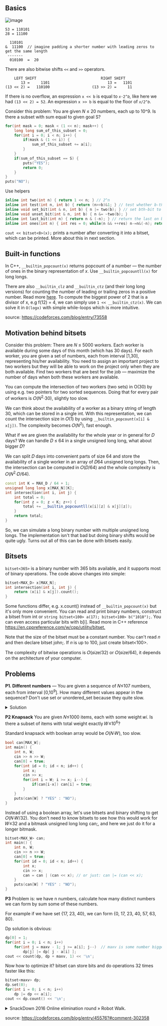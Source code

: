 ## Basics

![image](https://user-images.githubusercontent.com/19663316/117581703-e3433d00-b11b-11eb-8cd8-d355922c6b7b.png)

```
53 = 110101
28 = 11100

  110101
&  11100  // imagine padding a shorter number with leading zeros to get the same length
 -------
  010100  =  20
```

There are also bitwise shifts `<<` and `>>` operators.

```
    LEFT SHIFT                             RIGHT SHIFT
       13 =     1101                          13 =   1101
(13 << 2) =   110100                   (13 >> 2) =     11     
```

If there is no overflow, an expression `x << b` is equal to `𝑥⋅2^𝑏`, like here we had `(13 << 2) = 52`. An expression `x >> b` is equal to the floor of `𝑥/2^𝑏`.

Consider this problem: You are given 𝑁 ≤ 20 numbers, each up to 10^9. Is there a subset with sum equal to given goal S?
```cpp
for(int mask = 0; mask < (1 << n); mask++) {
	long long sum_of_this_subset = 0;
	for(int i = 0; i < n; i++) {
		if(mask & (1 << i)) {
			sum_of_this_subset += a[i];
		}
	}
	if(sum_of_this_subset == S) {
		puts("YES");
		return 0;
	}
}
puts("NO");
```

Use helpers

```cpp
inline int two(int n) { return 1 << n; } // 2^n
inline int test(int n, int b) { return (n>>b)&1; } // test whether b-th bit is on/set in n
inline void set_bit(int & n, int b) { n |= two(b); } // set bth-bit to 1
inline void unset_bit(int & n, int b) { n &= ~two(b); }
inline int last_bit(int n) { return n & (-n); } // return the last on bit
inline int ones(int n) { int res = 0; while(n && ++res) n-=n&(-n); return res; } // number of bits turned on
```

`cout << bitset<8>(x);` prints a number after converting it into a bitset, which can be printed. More about this in next section.

## Built-in functions

In C++, `__builtin_popcount(x)` returns popcount of a number — the number of ones in the binary representation of 𝑥. Use `__builtin_popcountll(x)` for long longs.

There are also `__builtin_clz` and `__builtin_ctz` (and their long long versions) for counting the number of leading or trailing zeros in a positive number. Read more [here](https://www.geeksforgeeks.org/builtin-functions-gcc-compiler/). To compute the biggest power of 2 that is a divisor of x, e.g f(12) = 4, we can simply use `1 << __builtin_ctz(x)`. We can solve it in `O(logx)` with simple while-loops which is more intuitive.

source: https://codeforces.com/blog/entry/73558

## Motivation behind bitsets

Consider this problem: There are 𝑁 ≤ 5000 workers. Each worker is available during some days of this month (which has 30 days). 
For each worker, you are given a set of numbers, each from interval [1,30], representing his/her availability. 
You need to assign an important project to two workers but they will be able to work on the project only when they are both available. 
Find two workers that are best for the job — maximize the number of days when both these workers are available.

You can compute the intersection of two workers (two sets) in O(30) by using e.g. two pointers for two sorted sequences. 
Doing that for every pair of workers is 𝑂(𝑁<sup>2</sup>⋅30), slightly too slow.

We can think about the availability of a worker as a binary string of length 30, which can be stored in a single int. 
With this representation, we can count the intersection size in 𝑂(1) by using `__builtin_popcount(x[i] & x[j])`. The complexity becomes 𝑂(𝑁<sup>2</sup>), fast enough.

What if we are given the availability for the whole year or in general for 𝐷 days? We can handle 𝐷 ≤ 64 in a single unsigned long long, what about bigger 𝐷?

We can split 𝐷 days into convenient parts of size 64 and store the availability of a single worker in an array of 𝐷64 unsigned long longs. 
Then, the intersection can be computed in 𝑂(𝐷/64) and the whole complexity is 𝑂(𝑁<sup>2</sup>⋅𝐷/64).

```cpp
const int K = MAX_D / 64 + 1;
unsigned long long x[MAX_N][K];
int intersection(int i, int j) {
	int total = 0;
	for(int z = 0; z < K; z++) {
		total += __builtin_popcountll(x[i][z] & x[j][z]);
	}
	return total;
}
```

So, we can simulate a long binary number with multiple unsigned long longs. 
The implementation isn't that bad but doing binary shifts would be quite ugly. Turns out all of this can be done with bitsets easily.

## Bitsets

`bitset<365>` is a binary number with 365 bits available, and it supports most of binary operations. The code above changes into simple:

```cpp
bitset<MAX_D> x[MAX_N];
int intersection(int i, int j) {
	return (x[i] & x[j]).count();
}
```

Some functions differ, e.g. x.count() instead of `__builtin_popcount(x)` but it's only more convenient. 
You can read and print binary numbers, construct a bitset from int or `string bitset<100> a(17); bitset<100> b("1010");`.
You can even access particular bits with b[i]. Read more in C++ reference <https://en.cppreference.com/w/cpp/utility/bitset.>

Note that the size of the bitset must be a constant number. You can't read 𝑛 and then declare bitset<n> john;. If 𝑛 is up to 100, just create bitset<100>.

The complexity of bitwise operations is 𝑂(𝑠𝑖𝑧𝑒/32) or 𝑂(𝑠𝑖𝑧𝑒/64), it depends on the architecture of your computer.

## Problems

**P1. Different numbers** — You are given a sequence of 𝑁≤107 numbers, each from interval [0,10<sup>9</sup>]. How many different values appear in the sequence? 
Don't use set or unordered_set because they quite slow.

<details>
  <summary>Solution</summary>
  
Create `bitset<1000000001> visited`, mark every given number `visited[x] = 1`, and print `visited.count()`. The time complexity is 𝑂(𝑁+𝑀𝐴𝑋_𝑋/32), space is 𝑂(𝑀𝐴𝑋_𝑋/32). This will use 128 MB memory (one billion bits).

Creating a boolean array instead would take 1GB because one element of this array takes the whole byte. Remember that bitset is more memory-optimized than a boolean array!

An alternative solution is to use `vector<bool> b(1000000001)` because it's memory-optimized too, so takes 128 MB. It doesn't have a count() method but it isn't necessary if you do `if(!b[x]) { count++; b[x] = 1; }`.
</details>

**P2 Knapsack** You are given 𝑁≤1000 items, each with some weight 𝑤𝑖. Is there a subset of items with total weight exactly 𝑊≤10<sup>6</sup>?

Standard knapsack with boolean array would be 𝑂(𝑁⋅𝑊), too slow.

```cpp
bool can[MAX_W];
int main() {
	int n, W;
	cin >> n >> W;
	can[0] = true;
	for(int id = 0; id < n; id++) {
		int x;
		cin >> x;
		for(int i = W; i >= x; i--) {
			if(can[i-x]) can[i] = true;
		}
	}
	puts(can[W] ? "YES" : "NO");
}
```

Instead of using a boolean array, let's use bitsets and binary shifting to get 𝑂(𝑁⋅𝑊/32). You don't need to know bitsets to see how this would work for 𝑊≤32 and a bitmask unsigned long long can;, and here we just do it for a longer bitmask.

```cpp
bitset<MAX_W> can;
int main() {
	int n, W;
	cin >> n >> W;
	can[0] = true;
	for(int id = 0; id < n; id++) {
		int x;
		cin >> x;
		can = can | (can << x); // or just: can |= (can << x);
	}
	puts(can[W] ? "YES" : "NO");
}
```

**P3** Problem is: we have n numbers, calculate how many distinct numbers we can form by sum some of these numbers.

For example if we have set {17, 23, 40}, we can form {0, 17, 23, 40, 57, 63, 80}.

Dp solution is obvious:

```cpp
dp[0] = 1;
for(int i = 0; i < n; i++)
    for(int j = maxv - 1; j >= a[i]; j--)  // maxv is some number bigger than sum of a[i]'s
        dp[j] |= dp[ j - a[i] ];
cout << count(dp, dp + maxv, 1) << '\n';
```

Now how to optimize it? bitset can store bits and do operations 32 times faster like this:

```cpp
bitset<maxv> dp;
dp.set(0);
for(int i = 0; i < n; i++)
    dp |= dp << a[i];
cout << dp.count() << '\n';
```

<details>
  <summary>SnackDown 2016 Online elimination round » Robot Walk.</summary>
  
  Problem: <https://www.codechef.com/SNCKEL16/problems/RWALK/>
  
  A robot is programmed to move a_0 ​ steps forward, and then turn left or right, then a_1 ​ steps forward, and then turn left or right, and so on until a_N ​ . 
  You can increase or decrease a_i ​ , but this takes one second and you must keep each a_i ​ positive. You can also choose the turning direction freely, 
  with no time cost. What is the minimum number of seconds needed so that the robot goes back exactly to its starting point? Or determine if it’s impossible.
  
  ```cpp
  // God & me
// Life is ruined and love is lost :'(
// @Yazd
#include <bits/stdc++.h>
#define pb push_back
#define X first
#define Y second
//#define int long long
using namespace std;
template <class T, class L> bool smax(T &x,L y){  return x < y ? (x = y, 1) : 0;  }
template <class T, class L> bool smin(T &x,L y){  return y < x ? (x = y, 1) : 0;  }
typedef pair<int, int> pii;
typedef long long ll;

const int maxv = 6e5 + 17, S = maxv / 2;
int t, n, a[maxv];
bitset<maxv> b;
int solve(int ff){
    b.reset();
    b.set(S);
    for(int i = ff; i <= n; i += 2){
	int x = a[i];
	b = (b << x) | (b >> x);
    }
    int mn = 1e9;
    for(int i = b._Find_first(); i < b.size(); i = b._Find_next(i))
	smin(mn, abs(S - i));
    return mn;
}
main(){
    ios::sync_with_stdio(0), cin.tie(0);
    cin >> t;
    while(t--){
	cin >> n;
	char tmp;
	for(int i = 0; i < n; i++)
	    cin >> a[i] >> tmp;
	cin >> a[n];
	if(n < 3)
	    cout << "NO\n";
	else
	    cout << solve(0) + solve(1) << '\n';
    }
    return 0;
}
  ```
  
</details>

source: <https://codeforces.com/blog/entry/45576?#comment-302358>
